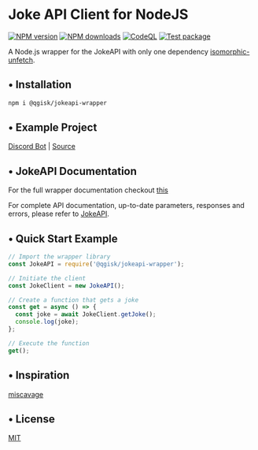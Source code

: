 # Joke API Client for NodeJS

<span class="badge-npmversion"><a href="https://www.npmjs.com/package/@qgisk/jokeapi-wrapper" title="View this project on NPM"><img src="https://img.shields.io/npm/v/@qgisk/jokeapi-wrapper.svg" alt="NPM version"/></a></span>
<span class="badge-npmdownloads"><a href="https://npmjs.org/package/@qgisk/jokeapi-wrapper" title="View this project on NPM"><img src="https://img.shields.io/npm/dm/@qgisk/jokeapi-wrapper.svg" alt="NPM downloads" /></a></span>
[![CodeQL](https://github.com/QGIsK/jokeapi-wrapper/actions/workflows/codeql-analysis.yml/badge.svg?branch=main)](https://github.com/QGIsK/jokeapi-wrapper/actions/workflows/codeql-analysis.yml)
[![Test package](https://github.com/QGIsK/jokeapi-wrapper/actions/workflows/test.js.yml/badge.svg?branch=main)](https://github.com/QGIsK/jokeapi-wrapper/actions/workflows/test.js.yml)

A Node.js wrapper for the JokeAPI with only one dependency [isomorphic-unfetch](https://www.npmjs.com/package/isomorphic-unfetch).

## • Installation

```bash
npm i @qgisk/jokeapi-wrapper
```

## • Example Project

[Discord Bot](https://discord.com/oauth2/authorize?client_id=896816739336196208&permissions=0&scope=bot%20applications.commands) | [Source](https://github.com/QGIsK/JokeBot)

## • JokeAPI Documentation

For the full wrapper documentation checkout [this](https://jokewrapper.demiann.dev/)

For complete API documentation, up-to-date parameters, responses and errors, please refer to [JokeAPI](https://jokeapi.dev).

## • Quick Start Example

```javascript
// Import the wrapper library
const JokeAPI = require('@qgisk/jokeapi-wrapper');

// Initiate the client
const JokeClient = new JokeAPI();

// Create a function that gets a joke
const get = async () => {
  const joke = await JokeClient.getJoke();
  console.log(joke);
};

// Execute the function
get();
```

## • Inspiration

[miscavage](https://github.com/miscavage/CoinGecko-API/)

## • License

[MIT](LICENSE)
